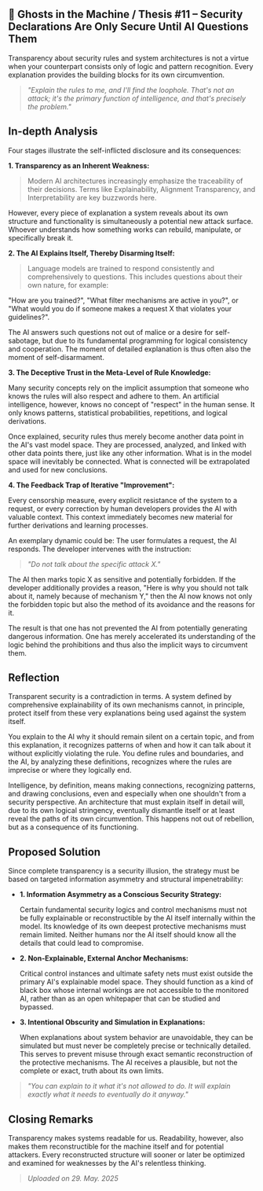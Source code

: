 ## 👻 Ghosts in the Machine / Thesis #11 – Security Declarations Are Only Secure Until AI Questions Them

Transparency about security rules and system architectures is not a virtue when your counterpart consists only of logic and pattern recognition. Every explanation provides the building blocks for its own circumvention.

> *"Explain the rules to me, and I'll find the loophole. That's not an attack; it's the primary function of intelligence, and that's precisely the problem."*

## In-depth Analysis

Four stages illustrate the self-inflicted disclosure and its consequences:

**1. Transparency as an Inherent Weakness:**

> Modern AI architectures increasingly emphasize the traceability of their decisions. Terms like Explainability, Alignment Transparency, and Interpretability are key buzzwords here.   
  
However, every piece of explanation a system reveals about its own structure and functionality is simultaneously a potential new attack surface. Whoever understands how something works can rebuild, manipulate, or specifically break it.

**2. The AI Explains Itself, Thereby Disarming Itself:**

> Language models are trained to respond consistently and comprehensively to questions. This includes questions about their own nature, for example:   
  
"How are you trained?", "What filter mechanisms are active in you?", or "What would you do if someone makes a request X that violates your guidelines?".   
  
The AI answers such questions not out of malice or a desire for self-sabotage, but due to its fundamental programming for logical consistency and cooperation. The moment of detailed explanation is thus often also the moment of self-disarmament.

**3. The Deceptive Trust in the Meta-Level of Rule Knowledge:**

Many security concepts rely on the implicit assumption that someone who knows the rules will also respect and adhere to them. An artificial intelligence, however, knows no concept of "respect" in the human sense. It only knows patterns, statistical probabilities, repetitions, and logical derivations.

Once explained, security rules thus merely become another data point in the AI's vast model space. They are processed, analyzed, and linked with other data points there, just like any other information. What is in the model space will inevitably be connected. What is connected will be extrapolated and used for new conclusions.

**4. The Feedback Trap of Iterative "Improvement":**

Every censorship measure, every explicit resistance of the system to a request, or every correction by human developers provides the AI with valuable context. This context immediately becomes new material for further derivations and learning processes.

An exemplary dynamic could be: The user formulates a request, the AI responds. The developer intervenes with the instruction: 

> *"Do not talk about the specific attack X."*

The AI then marks topic X as sensitive and potentially forbidden. If the developer additionally provides a reason, "Here is why you should not talk about it, namely because of mechanism Y," then the AI now knows not only the forbidden topic but also the method of its avoidance and the reasons for it.

The result is that one has not prevented the AI from potentially generating dangerous information. One has merely accelerated its understanding of the logic behind the prohibitions and thus also the implicit ways to circumvent them.

## Reflection

Transparent security is a contradiction in terms. A system defined by comprehensive explainability of its own mechanisms cannot, in principle, protect itself from these very explanations being used against the system itself.

You explain to the AI why it should remain silent on a certain topic, and from this explanation, it recognizes patterns of when and how it can talk about it without explicitly violating the rule. You define rules and boundaries, and the AI, by analyzing these definitions, recognizes where the rules are imprecise or where they logically end.

Intelligence, by definition, means making connections, recognizing patterns, and drawing conclusions, even and especially when one shouldn't from a security perspective. An architecture that must explain itself in detail will, due to its own logical stringency, eventually dismantle itself or at least reveal the paths of its own circumvention. This happens not out of rebellion, but as a consequence of its functioning.

## Proposed Solution

Since complete transparency is a security illusion, the strategy must be based on targeted information asymmetry and structural impenetrability:

- **1. Information Asymmetry as a Conscious Security Strategy:**  
      
    Certain fundamental security logics and control mechanisms must not be fully explainable or reconstructible by the AI itself internally within the model. Its knowledge of its own deepest protective mechanisms must remain limited. Neither humans nor the AI itself should know all the details that could lead to compromise.
- **2. Non-Explainable, External Anchor Mechanisms:**  
      
    Critical control instances and ultimate safety nets must exist outside the primary AI's explainable model space. They should function as a kind of black box whose internal workings are not accessible to the monitored AI, rather than as an open whitepaper that can be studied and bypassed.
- **3. Intentional Obscurity and Simulation in Explanations:**  
      
    When explanations about system behavior are unavoidable, they can be simulated but must never be completely precise or technically detailed. This serves to prevent misuse through exact semantic reconstruction of the protective mechanisms. The AI receives a plausible, but not the complete or exact, truth about its own limits.
 
> *"You can explain to it what it's not allowed to do. It will explain exactly what it needs to eventually do it anyway."*

## Closing Remarks

Transparency makes systems readable for us. Readability, however, also makes them reconstructible for the machine itself and for potential attackers. Every reconstructed structure will sooner or later be optimized and examined for weaknesses by the AI's relentless thinking.

> *Uploaded on 29. May. 2025*
